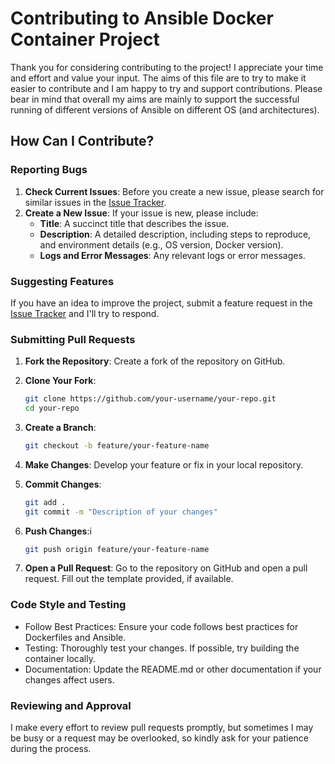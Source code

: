 # Contributing to Ansible Docker Container Project

Thank you for considering contributing to the project! I appreciate your time and effort and value your input. The aims of this file are to try to make it easier to contribute and I am happy to try and support contributions. Please bear in mind that overall my aims are mainly to support the successful running of different versions of Ansible on different OS (and architectures).

## How Can I Contribute?

### Reporting Bugs

1. **Check Current Issues**: Before you create a new issue, please search for similar issues in the [Issue Tracker](https://github.com/willhallonline/docker-ansible/issues).
2. **Create a New Issue**: If your issue is new, please include:
   - **Title**: A succinct title that describes the issue.
   - **Description**: A detailed description, including steps to reproduce, and environment details (e.g., OS version, Docker version).
   - **Logs and Error Messages**: Any relevant logs or error messages.

### Suggesting Features

If you have an idea to improve the project, submit a feature request in the [Issue Tracker](https://github.com/willhallonline/docker-ansible/issues) and I'll try to respond.

### Submitting Pull Requests

1. **Fork the Repository**: Create a fork of the repository on GitHub.
2. **Clone Your Fork**: 

   ```bash
   git clone https://github.com/your-username/your-repo.git
   cd your-repo
   ```

3. **Create a Branch**:

   ```bash
   git checkout -b feature/your-feature-name
   ```

4. **Make Changes**: Develop your feature or fix in your local repository.
5. **Commit Changes**:

   ```bash
   git add .
   git commit -m "Description of your changes"
   ```

6. **Push Changes**:i

   ```bash
   git push origin feature/your-feature-name
   ```
7. **Open a Pull Request**: Go to the repository on GitHub and open a pull request. Fill out the template provided, if available.

### Code Style and Testing

- Follow Best Practices: Ensure your code follows best practices for Dockerfiles and Ansible.
- Testing: Thoroughly test your changes. If possible, try building the container locally.
- Documentation: Update the README.md or other documentation if your changes affect users.

### Reviewing and Approval

I make every effort to review pull requests promptly, but sometimes I may be busy or a request may be overlooked, so kindly ask for your patience during the process.
